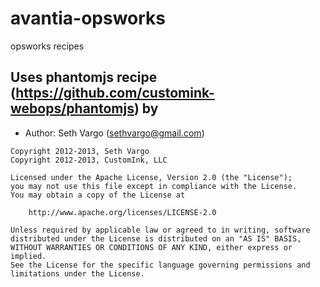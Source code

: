 avantia-opsworks
================

opsworks recipes

Uses phantomjs recipe (https://github.com/customink-webops/phantomjs) by
-------------------
- Author: Seth Vargo (sethvargo@gmail.com)

```text
Copyright 2012-2013, Seth Vargo
Copyright 2012-2013, CustomInk, LLC

Licensed under the Apache License, Version 2.0 (the "License");
you may not use this file except in compliance with the License.
You may obtain a copy of the License at

    http://www.apache.org/licenses/LICENSE-2.0

Unless required by applicable law or agreed to in writing, software
distributed under the License is distributed on an "AS IS" BASIS,
WITHOUT WARRANTIES OR CONDITIONS OF ANY KIND, either express or implied.
See the License for the specific language governing permissions and
limitations under the License.
```
